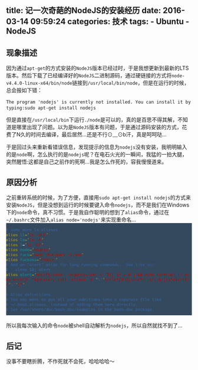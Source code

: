 title: 记一次奇葩的NodeJS的安装经历
date: 2016-03-14 09:59:24
categories: 技术
tags:
    - Ubuntu
    - NodeJS
---
## 现象描述
因为通过`apt-get`的方式安装的`NodeJS`版本已经过时，于是我想更新到最新的LTS版本。然后下载了已经编译好的`NodeJS`二进制源码，通过硬链接的方式将`node-v4.4.0-linux-x64/bin/node`链接到`/usr/local/bin/node`，但是在运行的时候，总会报如下错：
```shell
The program 'nodejs' is currently not installed. You can install it by typing:sudo apt-get install nodejs
```

但是直接在`/usr/local/bin`下运行`./node`是可以的，真的是百思不得其解，不知道是哪里出现了问题。以为是`NodeJS`版本有问题，于是通过源码安装的方式，花费了N久的时间去编译，最后居然...还是不行⊙﹏⊙b汗，真是呵呵哒...

于是回过头来重新看错误信息，发现提示的信息为`nodejs`没有安装，我明明输入的是`node`啊，怎么执行的是`nodejs`呢？在电石火光的一瞬间，我猛的一拍大腿，突然醒悟:这都是自己之前作的死啊...我是怎么作死的，容我慢慢道来。

## 原因分析
之前重转系统的时候，为了方便，直接用`sudo apt-get install nodejs`的方式来安装`NodeJS`，但是没想到运行的时候要键入命令`nodejs`，而不是我们在Windows下的`node`命令，真不习惯。于是我自作聪明的想到了`alias`命令，通过在`~/.bashrc`文件加入`alias node='nodejs'`来实现重命名...
![原因分析](/images/blog/20160314/1.png)

所以我每次输入的命令`node`被shell自动解析为`nodejs`，所以自然就找不到了...

## 后记
没事不要瞎折腾，不作死就不会死，哈哈哈哈～
